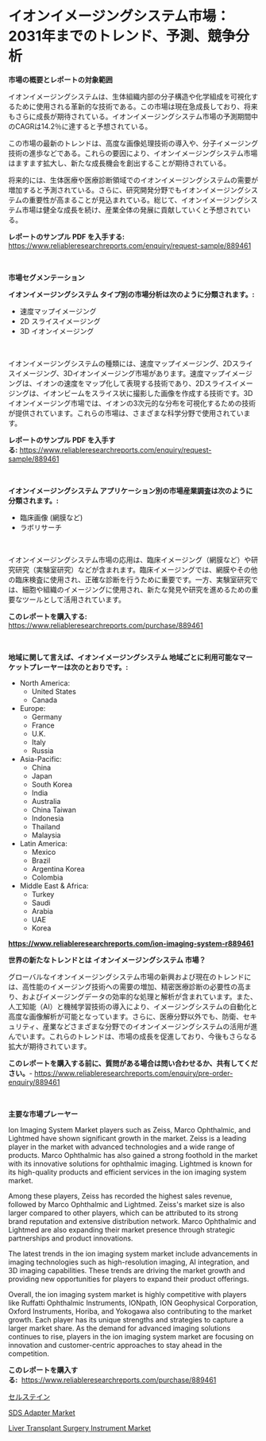 <p><h1>イオンイメージングシステム市場：2031年までのトレンド、予測、競争分析</h1></p><p><strong>市場の概要とレポートの対象範囲</strong></p>
<p><p>イオンイメージングシステムは、生体組織内部の分子構造や化学組成を可視化するために使用される革新的な技術である。この市場は現在急成長しており、将来もさらに成長が期待されている。イオンイメージングシステム市場の予測期間中のCAGRは14.2％に達すると予想されている。</p><p>この市場の最新のトレンドは、高度な画像処理技術の導入や、分子イメージング技術の進歩などである。これらの要因により、イオンイメージングシステム市場はますます拡大し、新たな成長機会を創出することが期待されている。</p><p>将来的には、生体医療や医療診断領域でのイオンイメージングシステムの需要が増加すると予測されている。さらに、研究開発分野でもイオンイメージングシステムの重要性が高まることが見込まれている。総じて、イオンイメージングシステム市場は健全な成長を続け、産業全体の発展に貢献していくと予想されている。</p></p>
<p><strong>レポートのサンプル PDF を入手する:</strong> <a href="https://www.reliableresearchreports.com/enquiry/request-sample/889461">https://www.reliableresearchreports.com/enquiry/request-sample/889461</a></p>
<p>&nbsp;</p>
<p><strong>市場セグメンテーション</strong></p>
<p><strong>イオンイメージングシステム タイプ別の市場分析は次のように分類されます。:</strong></p>
<p><ul><li>速度マップイメージング</li><li>2D スライスイメージング</li><li>3D イオンイメージング</li></ul></p>
<p>&nbsp;</p>
<p><p>イオンイメージングシステムの種類には、速度マップイメージング、2Dスライスイメージング、3Dイオンイメージング市場があります。速度マップイメージングは、イオンの速度をマップ化して表現する技術であり、2Dスライスイメージングは、イオンビームをスライス状に撮影した画像を作成する技術です。3Dイオンイメージング市場では、イオンの3次元的な分布を可視化するための技術が提供されています。これらの市場は、さまざまな科学分野で使用されています。</p></p>
<p><strong>レポートのサンプル PDF を入手する:</strong>&nbsp;<a href="https://www.reliableresearchreports.com/enquiry/request-sample/889461">https://www.reliableresearchreports.com/enquiry/request-sample/889461</a></p>
<p>&nbsp;</p>
<p><strong> イオンイメージングシステム アプリケーション別の市場産業調査は次のように分類されます。:</strong></p>
<p><ul><li>臨床画像 (網膜など)</li><li>ラボリサーチ</li></ul></p>
<p>&nbsp;</p>
<p><p>イオンイメージングシステム市場の応用は、臨床イメージング（網膜など）や研究研究（実験室研究）などが含まれます。臨床イメージングでは、網膜やその他の臨床検査に使用され、正確な診断を行うために重要です。一方、実験室研究では、細胞や組織のイメージングに使用され、新たな発見や研究を進めるための重要なツールとして活用されています。</p></p>
<p><strong>このレポートを購入する:</strong>&nbsp; <a href="https://www.reliableresearchreports.com/purchase/889461">https://www.reliableresearchreports.com/purchase/889461</a></p>
<p>&nbsp;</p>
<p><strong>地域に関して言えば、イオンイメージングシステム 地域ごとに利用可能なマーケットプレーヤーは次のとおりです。:</strong></p>
<p><ul>
    <li>
        North America:
        <ul>
            <li>United States</li>
            <li>Canada</li>
        </ul>
    </li>
    <li>
        Europe:
        <ul>
            <li>Germany</li>
            <li>France</li>
            <li>U.K.</li>
            <li>Italy</li>
            <li>Russia</li>
        </ul>
    </li>
    <li>
        Asia-Pacific:
        <ul>
            <li>China</li>
            <li>Japan</li>
            <li>South Korea</li>
            <li>India</li>
            <li>Australia</li>
            <li>China Taiwan</li>
            <li>Indonesia</li>
            <li>Thailand</li>
            <li>Malaysia</li>
        </ul>
    </li>
    <li>
        Latin America:
        <ul>
            <li>Mexico</li>
            <li>Brazil</li>
            <li>Argentina Korea</li>
            <li>Colombia</li>
        </ul>
    </li>
    <li>
        Middle East & Africa:
        <ul>
            <li>Turkey</li>
            <li>Saudi</li>
            <li>Arabia</li>
            <li>UAE</li>
            <li>Korea</li>
        </ul>
    </li>
    </ul></p>
<p><strong><a href="https://www.reliableresearchreports.com/ion-imaging-system-r889461">https://www.reliableresearchreports.com/ion-imaging-system-r889461</a></strong>&nbsp;</p>
<p><strong>世界の新たなトレンドとは イオンイメージングシステム 市場？</strong></p>
<p><p>グローバルなイオンイメージングシステム市場の新興および現在のトレンドには、高性能のイメージング技術への需要の増加、精密医療診断の必要性の高まり、およびイメージングデータの効率的な処理と解析が含まれています。また、人工知能（AI）と機械学習技術の導入により、イメージングシステムの自動化と高度な画像解析が可能となっています。さらに、医療分野以外でも、防衛、セキュリティ、産業などさまざまな分野でのイオンイメージングシステムの活用が進んでいます。これらのトレンドは、市場の成長を促進しており、今後もさらなる拡大が期待されています。</p></p>
<p><strong>このレポートを購入する前に、質問がある場合は問い合わせるか、共有してください。</strong>- <a href="https://www.reliableresearchreports.com/enquiry/pre-order-enquiry/889461">https://www.reliableresearchreports.com/enquiry/pre-order-enquiry/889461</a></p>
<p>&nbsp;</p>
<p><strong>主要な市場プレーヤー</strong></p>
<p><p>Ion Imaging System Market players such as Zeiss, Marco Ophthalmic, and Lightmed have shown significant growth in the market. Zeiss is a leading player in the market with advanced technologies and a wide range of products. Marco Ophthalmic has also gained a strong foothold in the market with its innovative solutions for ophthalmic imaging. Lightmed is known for its high-quality products and efficient services in the ion imaging system market.</p><p>Among these players, Zeiss has recorded the highest sales revenue, followed by Marco Ophthalmic and Lightmed. Zeiss's market size is also larger compared to other players, which can be attributed to its strong brand reputation and extensive distribution network. Marco Ophthalmic and Lightmed are also expanding their market presence through strategic partnerships and product innovations.</p><p>The latest trends in the ion imaging system market include advancements in imaging technologies such as high-resolution imaging, AI integration, and 3D imaging capabilities. These trends are driving the market growth and providing new opportunities for players to expand their product offerings.</p><p>Overall, the ion imaging system market is highly competitive with players like Ruffatti Ophthalmic Instruments, IONpath, ION Geophysical Corporation, Oxford Instruments, Horiba, and Yokogawa also contributing to the market growth. Each player has its unique strengths and strategies to capture a larger market share. As the demand for advanced imaging solutions continues to rise, players in the ion imaging system market are focusing on innovation and customer-centric approaches to stay ahead in the competition.</p></p>
<p><strong>このレポートを購入する:</strong>&nbsp;&nbsp;<a href="https://www.reliableresearchreports.com/purchase/889461">https://www.reliableresearchreports.com/purchase/889461</a></p>
<p><p><a href="https://github.com/one-cool-chick/Market-Research-Report-List-1/blob/main/576823323528.md">セルステイン</a></p><p><a href="https://glittery-fuchsia-86a.notion.site/SDS-Adapter-Market-The-Key-To-Successful-Business-Strategy-Forecast-Till-2031-aff127b77f6b45fd88611416bd8dc546">SDS Adapter Market</a></p><p><a href="https://github.com/dimitrishawkinswaynenp91rgz/Market-Research-Report-List-2/blob/main/liver-transplant-surgery-instrument-market.md">Liver Transplant Surgery Instrument Market</a></p></p>